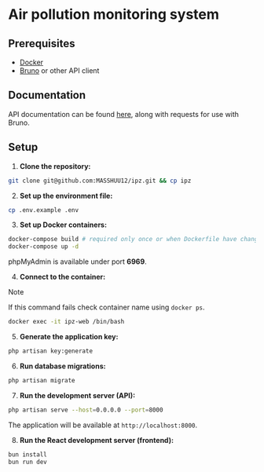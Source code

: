 # Air pollution monitoring system

## Prerequisites

- [Docker](https://www.docker.com/products/docker-desktop/)
- [Bruno](https://www.usebruno.com/downloads) or other API client

## Documentation

API documentation can be found [here](/docs/api/), along with requests for use with Bruno.

## Setup

1. **Clone the repository:**

```bash
git clone git@github.com:MASSHUU12/ipz.git && cp ipz
```

2. **Set up the environment file:**

```bash
cp .env.example .env
```

3. **Set up Docker containers:**

```bash
docker-compose build # required only once or when Dockerfile have changed
docker-compose up -d
```

phpMyAdmin is available under port **6969**.

4. **Connect to the container:**

> [!NOTE]
> If this command fails check container name using `docker ps`.

```bash
docker exec -it ipz-web /bin/bash
```

5. **Generate the application key:**

```bash
php artisan key:generate
```

6. **Run database migrations:**

```bash
php artisan migrate
```

7. **Run the development server (API):**

```bash
php artisan serve --host=0.0.0.0 --port=8000
```

The application will be available at `http://localhost:8000`.

8. **Run the React development server (frontend):**

```bash
bun install
bun run dev
```
